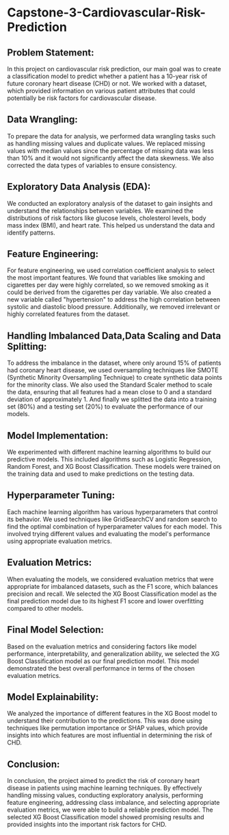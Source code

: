 # Capstone-3-Cardiovascular-Risk-Prediction

## Problem Statement: 
In this project on cardiovascular risk prediction, our main goal was to create a classification model to predict whether a patient has a 10-year risk of future coronary heart disease (CHD) or not. We worked with a dataset, which provided information on various patient attributes that could potentially be risk factors for cardiovascular disease.

## Data Wrangling:
To prepare the data for analysis, we performed data wrangling tasks such as handling missing values and duplicate values. We replaced missing values with median values since the percentage of missing data was less than 10% and it would not significantly affect the data skewness. We also corrected the data types of variables to ensure consistency.

## Exploratory Data Analysis (EDA):
We conducted an exploratory analysis of the dataset to gain insights and understand the relationships between variables. We examined the distributions of risk factors like glucose levels, cholesterol levels, body mass index (BMI), and heart rate. This helped us understand the data and identify patterns.

## Feature Engineering: 
For feature engineering, we used correlation coefficient analysis to select the most important features. We found that variables like smoking and cigarettes per day were highly correlated, so we removed smoking as it could be derived from the cigarettes per day variable. We also created a new variable called "hypertension" to address the high correlation between systolic and diastolic blood pressure. Additionally, we removed irrelevant or highly correlated features from the dataset.

## Handling Imbalanced Data,Data Scaling and Data Splitting: 
To address the imbalance in the dataset, where only around 15% of patients had coronary heart disease, we used oversampling techniques like SMOTE (Synthetic Minority Oversampling Technique) to create synthetic data points for the minority class. We also used the Standard Scaler method to scale the data, ensuring that all features had a mean close to 0 and a standard deviation of approximately 1. And finally we splitted the data into a training set (80%) and a testing set (20%) to evaluate the performance of our models.

## Model Implementation: 
We experimented with different machine learning algorithms to build our predictive models. This included algorithms such as Logistic Regression, Random Forest, and XG Boost Classification. These models were trained on the training data and used to make predictions on the testing data.

## Hyperparameter Tuning: 
Each machine learning algorithm has various hyperparameters that control its behavior. We used techniques like GridSearchCV and random search to find the optimal combination of hyperparameter values for each model. This involved trying different values and evaluating the model's performance using appropriate evaluation metrics.

## Evaluation Metrics:
When evaluating the models, we considered evaluation metrics that were appropriate for imbalanced datasets, such as the F1 score, which balances precision and recall. We selected the XG Boost Classification model as the final prediction model due to its highest F1 score and lower overfitting compared to other models.

## Final Model Selection:
Based on the evaluation metrics and considering factors like model performance, interpretability, and generalization ability, we selected the XG Boost Classification model as our final prediction model. This model demonstrated the best overall performance in terms of the chosen evaluation metrics.

## Model Explainability: 
We analyzed the importance of different features in the XG Boost model to understand their contribution to the predictions. This was done using techniques like permutation importance or SHAP values, which provide insights into which features are most influential in determining the risk of CHD.

## Conclusion:
In conclusion, the project aimed to predict the risk of coronary heart disease in patients using machine learning techniques. By effectively handling missing values, conducting exploratory analysis, performing feature engineering, addressing class imbalance, and selecting appropriate evaluation metrics, we were able to build a reliable prediction model. The selected XG Boost Classification model showed promising results and provided insights into the important risk factors for CHD.
